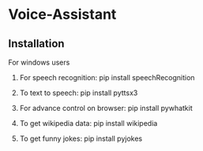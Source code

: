 # Voice-Assistant

## Installation
For windows users

1) For speech recognition:
      pip install speechRecognition

2) To text to speech:
      pip install pyttsx3

3) For advance control on browser:
      pip install pywhatkit

4) To get wikipedia data:
      pip install wikipedia

5) To get funny jokes:
      pip install pyjokes
